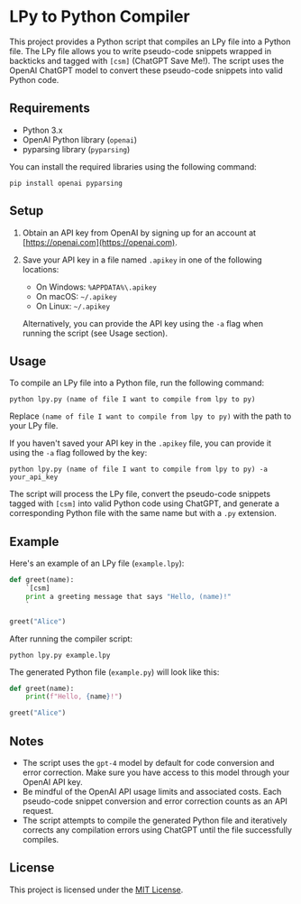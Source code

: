 


# LPy to Python Compiler

This project provides a Python script that compiles an LPy file into a Python file. The LPy file allows you to write pseudo-code snippets wrapped in backticks and tagged with `[csm]` (ChatGPT Save Me!). The script uses the OpenAI ChatGPT model to convert these pseudo-code snippets into valid Python code.

## Requirements

- Python 3.x
- OpenAI Python library (`openai`)
- pyparsing library (`pyparsing`)

You can install the required libraries using the following command:

``pip install openai pyparsing``

## Setup

1. Obtain an API key from OpenAI by signing up for an account at [https://openai.com](https://openai.com).
2. Save your API key in a file named `.apikey` in one of the following locations:

   - On Windows: `%APPDATA%\.apikey`
   - On macOS: `~/.apikey`
   - On Linux: `~/.apikey`

   Alternatively, you can provide the API key using the `-a` flag when running the script (see Usage section).

## Usage

To compile an LPy file into a Python file, run the following command:

``python lpy.py (name of file I want to compile from lpy to py)``


Replace `(name of file I want to compile from lpy to py)` with the path to your LPy file.

If you haven't saved your API key in the `.apikey` file, you can provide it using the `-a` flag followed by the key:

``python lpy.py (name of file I want to compile from lpy to py) -a your_api_key``

The script will process the LPy file, convert the pseudo-code snippets tagged with `[csm]` into valid Python code using ChatGPT, and generate a corresponding Python file with the same name but with a `.py` extension.

## Example

Here's an example of an LPy file (`example.lpy`):

```python
def greet(name):
    `[csm]
    print a greeting message that says "Hello, (name)!"
    `

greet("Alice")
```

After running the compiler script:

```
python lpy.py example.lpy
```

The generated Python file (`example.py`) will look like this:

```python
def greet(name):
    print(f"Hello, {name}!")

greet("Alice")
```

## Notes

- The script uses the `gpt-4` model by default for code conversion and error correction. Make sure you have access to this model through your OpenAI API key.
- Be mindful of the OpenAI API usage limits and associated costs. Each pseudo-code snippet conversion and error correction counts as an API request.
- The script attempts to compile the generated Python file and iteratively corrects any compilation errors using ChatGPT until the file successfully compiles.

## License

This project is licensed under the [MIT License](LICENSE).
